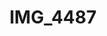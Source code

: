 ---
pid: '153'
layout: photos
title: IMG_4487
filename: IMG_4487.jpg
caption: griffins flanking ship doorstop
permalink: "/photos/153.html"
---
